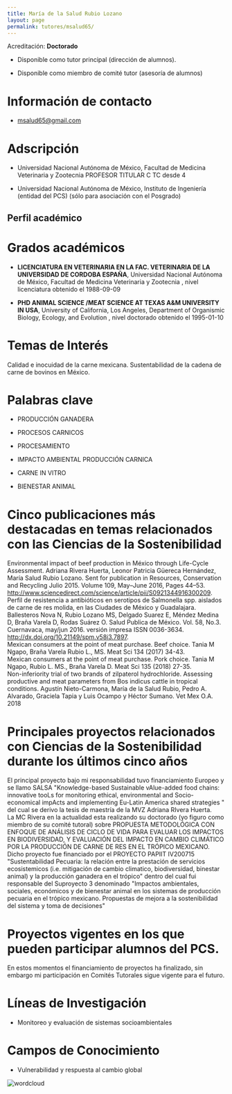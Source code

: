 ```yaml
---
title: María de la Salud Rubio Lozano
layout: page
permalink: tutores/msalud65/
---
```


Acreditación: **Doctorado**


 - Disponible como tutor principal (dirección de alumnos).


 - Disponible como miembro de comité tutor (asesoría de alumnos)





# Información de contacto

 - <msalud65@gmail.com>





# Adscripción


 - Universidad Nacional Autónoma de México, Facultad de Medicina Veterinaria y Zootecnia     PROFESOR TITULAR C TC desde 4
 

 - Universidad Nacional Autónoma de México, Instituto de Ingeniería (entidad del PCS) (sólo para asociación con el Posgrado)  





## Perfil académico


# Grados académicos


 - **LICENCIATURA EN VETERINARIA EN LA FAC. VETERINARIA DE LA UNIVERSIDAD DE CORDOBA ESPAÑA**, Universidad Nacional Autónoma de México, Facultad de Medicina Veterinaria y Zootecnia , nivel licenciatura obtenido el 1988-09-09

 - **PHD ANIMAL SCIENCE /MEAT SCIENCE AT TEXAS A&amp;M UNIVERSITY IN USA**, University of California, Los Angeles, Department of Organismic Biology, Ecology, and Evolution , nivel doctorado obtenido el 1995-01-10




# Temas de Interés

Calidad e inocuidad de la carne mexicana. Sustentabilidad de la cadena de carne de bovinos en México.



# Palabras clave


 - PRODUCCIÓN GANADERA

 - PROCESOS CARNICOS

 - PROCESAMIENTO

 - IMPACTO AMBIENTAL PRODUCCIÓN CARNICA

 - CARNE IN VITRO

 - BIENESTAR ANIMAL




# Cinco publicaciones más destacadas en temas relacionados con las Ciencias de la Sostenibilidad

Environmental impact of beef production in México through Life-Cycle Assessment. Adriana Rivera Huerta, Leonor Patricia Güereca Hernández, María Salud Rubio Lozano. Sent for publication in Resources, Conservation and Recycling Julio 2015. Volume 109, May–June 2016, Pages 44–53.  http://www.sciencedirect.com/science/article/pii/S0921344916300209. <br />Perfil de resistencia a antibióticos en serotipos de Salmonella spp. aislados de carne de res molida, en las Ciudades de México y Guadalajara. Ballesteros Nova N, Rubio Lozano MS, Delgado Suarez E, Méndez Medina D, Braña Varela D, Rodas  Suárez O. Salud Publica de México. Vol. 58, No.3. Cuernavaca, may/jun 2016.  versión impresa ISSN 0036-3634.  http://dx.doi.org/10.21149/spm.v58i3.7897. <br />Mexican consumers at the point of meat purchase. Beef choice. Tania M Ngapo, Braña Varela Rubio L., MS. Meat Sci 134 (2017) 34-43.<br />Mexican consumers at the point of meat purchase. Pork choice. Tania M Ngapo, Rubio L. MS., Braña Varela D. Meat Sci 135 (2018) 27-35. <br />Non-inferiority trial of two brands of zilpaterol hydrochloride. Assessing productive and meat parameters from Bos indicus cattle in tropical conditions. Agustín Nieto-Carmona, María de la Salud Rubio, Pedro A. Alvarado, Graciela Tapia y Luis Ocampo y Héctor Sumano. Vet Mex O.A. 2018




# Principales proyectos relacionados con Ciencias de la Sostenibilidad durante los últimos cinco años

El principal proyecto bajo mi responsabilidad tuvo financiamiento Europeo y se llamo SALSA &quot;Knowledge-based Sustainable vAlue-added food chains: innovative tooLs for monitoring ethical, environmental and Socio-economical impActs and implementing Eu-Latin America shared strategies &quot; del cual se derivo la tesis de maestría de la MVZ Adriana RIvera Huerta.  <br />La MC Rivera en la actualidad esta realizando su doctorado (yo figuro como miembro de su comité tutoral) sobre PROPUESTA METODOLÓGICA CON ENFOQUE DE ANÁLISIS DE CICLO DE VIDA PARA EVALUAR LOS IMPACTOS EN BIODIVERSIDAD, Y EVALUACIÓN DEL IMPACTO EN CAMBIO CLIMÁTICO POR LA PRODUCCIÓN DE CARNE DE RES EN EL TRÓPICO MEXICANO. <br />Dicho proyecto fue financiado por el PROYECTO PAPIIT IV200715 &quot;Sustentabilidad Pecuaria: la relación entre la prestación de servicios ecosistemicos (i.e. mitigación de cambio climatico, biodiversidad, binestar animal) y la producción ganadera en el trópico&quot; dentro del cual fui responsable del Suproyecto 3 denominado &quot;Impactos ambientales, sociales, económicos y de bienestar animal en los sistemas de producción pecuaria en el trópico mexicano. Propuestas de mejora a la sostenibilidad del sistema y toma de decisiones&quot;<br />




# Proyectos vigentes en los que pueden participar alumnos del PCS.

En estos momentos el financiamiento de proyectos ha finalizado, sin embargo mi participación en Comités Tutorales sigue vigente para el futuro.




# Líneas de Investigación


 - Monitoreo y evaluación de sistemas socioambientales





# Campos de Conocimiento

 - Vulnerabilidad y respuesta al cambio global



![wordcloud](https://sostenibilidad.posgrado.unam.mx/media/perfil-academico/226/wordcloud.png)

